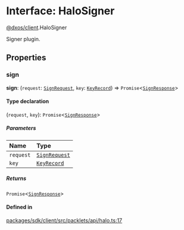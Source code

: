 # Interface: HaloSigner

[@dxos/client](../modules/dxos_client.md).HaloSigner

Signer plugin.

## Properties

### sign

 **sign**: (`request`: [`SignRequest`](dxos_client.SignRequest.md), `key`: [`KeyRecord`](dxos_client.KeyRecord.md)) => `Promise`<[`SignResponse`](dxos_client.SignResponse.md)\>

#### Type declaration

(`request`, `key`): `Promise`<[`SignResponse`](dxos_client.SignResponse.md)\>

##### Parameters

| Name | Type |
| :------ | :------ |
| `request` | [`SignRequest`](dxos_client.SignRequest.md) |
| `key` | [`KeyRecord`](dxos_client.KeyRecord.md) |

##### Returns

`Promise`<[`SignResponse`](dxos_client.SignResponse.md)\>

#### Defined in

[packages/sdk/client/src/packlets/api/halo.ts:17](https://github.com/dxos/dxos/blob/main/packages/sdk/client/src/packlets/api/halo.ts#L17)
